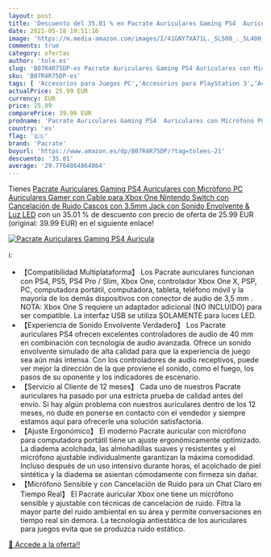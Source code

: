 ```yaml
---
layout: post
title: 'Descuento del 35.01 % en Pacrate Auriculares Gaming PS4  Auricula'
date: 2021-05-18 19:51:16
image: 'https://m.media-amazon.com/images/I/41GNY7XA71L._SL500_._SL400_.jpg'
comments: true
category: ofertas
author: 'tole.es'
slug: 'B07R4R75DP-es Pacrate Auriculares Gaming PS4 Auriculares con Micrófono...'
sku: 'B07R4R75DP-es'
tags: [ 'Accesorios para Juegos PC','Accesorios para PlayStation 3','Accesorios para PlayStation 4','Accesorios para Xbox 360','Accesorios para Xbox One','Auriculares gaming con micrófono para PlayStation 4','Auriculares gaming para PC','Auriculares gaming para PlayStation 3','Auriculares gaming para Xbox One','Hardware y juegos para PlayStation 3','Hardware y juegos para PlayStation 4','Hardware y juegos para Xbox 360','Hardware y juegos para Xbox One','Juegos y Accesorios para PC','Sistemas precursores y micro consolas','Videojuegos','nintendo','pacrate','ps4','xbox', ]
actualPrice: 25.99 EUR
currency: EUR
price: 25.99
comparePrice: 39.99 EUR
prodname: 'Pacrate Auriculares Gaming PS4  Auriculares con Micrófono PC  Auriculares Gamer con Cable para Xbox One Nintendo Switch con Cancelación de Ruido  Cascos con 3.5mm Jack con Sonido Envolvente & Luz LED'
country: 'es'
flag: '🇪🇸'
brand: 'Pacrate'
buyurl: 'https://www.amazon.es/dp/B07R4R75DP/?tag=tolees-21'
descuento: '35.01'
average: '29.7764864864864'
---
```


Tienes [Pacrate Auriculares Gaming PS4  Auriculares con Micrófono PC  Auriculares Gamer con Cable para Xbox One Nintendo Switch con Cancelación de Ruido  Cascos con 3.5mm Jack con Sonido Envolvente & Luz LED](https://www.amazon.es/dp/B07R4R75DP/?tag=tolees-21) con un 35.01 % de descuento con precio de oferta de 25.99 EUR (original: 39.99 EUR) en el siguiente enlace!

[![Pacrate Auriculares Gaming PS4  Auricula](https://m.media-amazon.com/images/I/41GNY7XA71L._SL500_._SL400_.jpg)](https://www.amazon.es/dp/B07R4R75DP/?tag=tolees-21)

ℹ️:

- 【Compatibilidad Multiplataforma】 Los Pacrate auriculares funcionan con PS4, PS5, PS4 Pro / Slim, Xbox One, controlador Xbox One X, PSP, PC, computadora portátil, computadora, tableta, teléfono móvil y la mayoría de los demás dispositivos con conector de audio de 3,5 mm . NOTA: Xbox One S requiere un adaptador adicional (NO INCLUIDO) para ser compatible. La interfaz USB se utiliza SOLAMENTE para luces LED.
- 【Experiencia de Sonido Envolvente Verdadero】 Los Pacrate auriculares PS4 ofrecen excelentes controladores de audio de 40 mm en combinación con tecnología de audio avanzada. Ofrece un sonido envolvente simulado de alta calidad para que la experiencia de juego sea aún más intensa. Con los controladores de audio receptivos, puede ver mejor la dirección de la que proviene el sonido, como el fuego, los pasos de su oponente y los indicadores de escenario.
- 【Servicio al Cliente de 12 meses】 Cada uno de nuestros Pacrate auriculares ha pasado por una estricta prueba de calidad antes del envío. Si hay algún problema con nuestros auriculares dentro de los 12 meses, no dude en ponerse en contacto con el vendedor y siempre estamos aquí para ofrecerle una solución satisfactoria.
- 【Ajuste Ergonómico】 El moderno Pacrate auricular con micrófono para computadora portátil tiene un ajuste ergonómicamente optimizado. La diadema acolchada, las almohadillas suaves y resistentes y el micrófono ajustable individualmente garantizan la máxima comodidad. Incluso después de un uso intensivo durante horas, el acolchado de piel sintética y la diadema se asientan cómodamente con firmeza sin dañar.
- 【Micrófono Sensible y con Cancelación de Ruido para un Chat Claro en Tiempo Real】 El Pacrate auricular Xbox one tiene un micrófono sensible y ajustable con técnicas de cancelación de ruido. Filtra la mayor parte del ruido ambiental en su área y permite conversaciones en tiempo real sin demora. La tecnología antiestática de los auriculares para juegos evita que se produzca ruido estático.

[🛒 Accede a la oferta!!](https://www.amazon.es/dp/B07R4R75DP/?tag=tolees-21)
